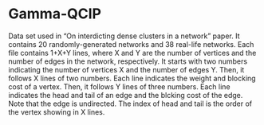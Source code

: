 # Gamma-QCIP
Data set used in “On interdicting dense clusters in a network” paper. It contains 20 randomly-generated networks and 38 real-life networks. Each file contains 1+X+Y lines, where X and Y are the number of vertices and the number of edges in the network, respectively. It starts with two numbers indicating the number of vertices X and the number of edges Y. Then, it follows X lines of two numbers. Each line indicates the weight and blocking cost of a vertex. Then, it follows Y lines of three numbers. Each line indicates the head and tail of an edge and the blcking cost of the edge. Note that the edge is undirected. The index of head and tail is the order of the vertex showing in X lines.
